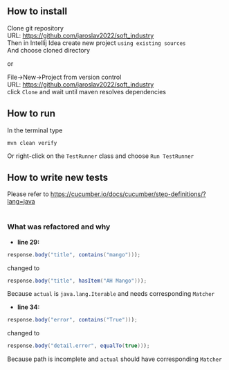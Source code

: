 ## How to install

Clone git repository<br/>
URL: https://github.com/jaroslav2022/soft_industry <br/>
Then in Intellij Idea create new project `using existing sources`<br/>
And choose cloned directory

or

File->New->Project from version control<br/>
URL: https://github.com/jaroslav2022/soft_industry <br/>
click `Clone` and wait until maven resolves dependencies

## How to run

In the terminal type
```text 
mvn clean verify
```

Or right-click on the `TestRunner` class and choose `Run TestRunner`

## How to write new tests

Please refer to https://cucumber.io/docs/cucumber/step-definitions/?lang=java
<br/><br/>
### What was refactored and why

* __line 29:__
```java
response.body("title", contains("mango")));
```
changed to
```java
response.body("title", hasItem("AH Mango")));
```
Because `actual` is `java.lang.Iterable` and needs corresponding `Matcher`

* __line 34:__
```java
response.body("error", contains("True")));
```
changed to
```java
response.body("detail.error", equalTo(true)));
```
Because path is incomplete and `actual` should have corresponding `Matcher`